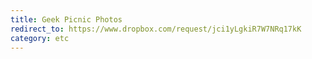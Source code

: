 ```yaml
---
title: Geek Picnic Photos
redirect_to: https://www.dropbox.com/request/jci1yLgkiR7W7NRq17kK
category: etc
---
```

